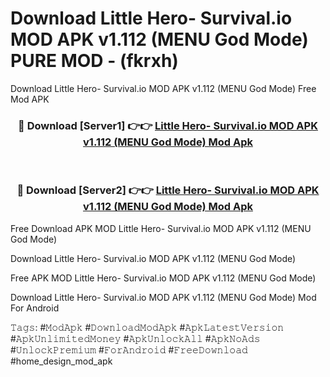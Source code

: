 # Download Little Hero- Survival.io MOD APK v1.112 (MENU God Mode) PURE MOD - (fkrxh)
Download Little Hero- Survival.io MOD APK v1.112 (MENU God Mode) Free Mod APK

<div align="center">
<h3>🔴 Download [Server1] 👉👉 <a href="https://apk-comot.site?title=Little_Hero-_Survival.io_MOD_APK_v1.112_(MENU_God_Mode)">Little Hero- Survival.io MOD APK v1.112 (MENU God Mode) Mod Apk</a></h3><br>

<h3>🔴 Download [Server2] 👉👉 <a href="https://apk-comot.site?title=Little_Hero-_Survival.io_MOD_APK_v1.112_(MENU_God_Mode)">Little Hero- Survival.io MOD APK v1.112 (MENU God Mode) Mod Apk</a></h3>
</div>


Free Download APK MOD Little Hero- Survival.io MOD APK v1.112 (MENU God Mode)

Download Little Hero- Survival.io MOD APK v1.112 (MENU God Mode) 

Free APK MOD Little Hero- Survival.io MOD APK v1.112 (MENU God Mode) 

Download Little Hero- Survival.io MOD APK v1.112 (MENU God Mode) Mod For Android

𝚃𝚊𝚐𝚜: #𝙼𝚘𝚍𝙰𝚙𝚔 #𝙳𝚘𝚠𝚗𝚕𝚘𝚊𝚍𝙼𝚘𝚍𝙰𝚙𝚔 #𝙰𝚙𝚔𝙻𝚊𝚝𝚎𝚜𝚝𝚅𝚎𝚛𝚜𝚒𝚘𝚗 #𝙰𝚙𝚔𝚄𝚗𝚕𝚒𝚖𝚒𝚝𝚎𝚍𝙼𝚘𝚗𝚎𝚢 #𝙰𝚙𝚔𝚄𝚗𝚕𝚘𝚌𝚔𝙰𝚕𝚕 #𝙰𝚙𝚔𝙽𝚘𝙰𝚍𝚜 #𝚄𝚗𝚕𝚘𝚌𝚔𝙿𝚛𝚎𝚖𝚒𝚞𝚖 #𝙵𝚘𝚛𝙰𝚗𝚍𝚛𝚘𝚒𝚍 #𝙵𝚛𝚎𝚎𝙳𝚘𝚠𝚗𝚕𝚘𝚊𝚍 #home_design_mod_apk